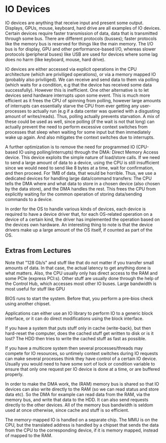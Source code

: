 # IO Devices 
IO devices are anything that receive input and present some output. Displays, GPUs, mouse, keyboard, hard drive are all examples 
of IO devices. Certain devices require faster transmission of data, data that is transmitted through some bus. There are different 
protocols (busses); faster protocols like the memory bus is reserved for things like the main memory. The I/O bus is for 
display, GPU and other performance-based I/O, whereas slower protocols (peripheral buses) like USB are used for 
devices where some lag does no harm (like keyboard, mouse, hard drive). 

IO devices are either accessed via explicit operations in the CPU architecture (which are priviliged operations), 
or via a memory mapped IO (probably also priviliged). We can receive and send data to them via polling (which waits for a 
condition, e.g that the device has received some data successfully). However this is inefficient. One other alternative is to 
let devices send hardware interrupts upon some event. This is much more efficient as it frees the CPU of spinning from polling, 
however large amounts of interrupts can essentially starve the CPU from ever getting any user-processes to actually run (e.g if a
data center was queried with a disgusting amount of writes/reads). Thus, polling actually prevents starvation. A mix of these 
could be used as well, since polling (if the wait is not that long) can actually prevent the need to perform excessive context 
switches from processes that sleep when waiting for some input but then immediately wake up again. And also mitigates the context 
switches due to interrupts.

A further optimization is to remove the need for programmed IO (CPU-based IO using polling/interrupts) through the DMA: 
Direct Memory Access device. This device exploits the simple nature of load/store calls. If we need to send a large amount 
of data to a device, using the CPU is still insufficient since we would need to send like 8 bytes at a time, wait for confirmation,
and then proceed. For 1MB of data, that would be horrible. Thus, we use a dedicated devices for handling large data/command transfers:
The CPU tells the DMA where and what data to store in a chosen device (also chosen by the data store), and the DMA handles the rest. 
This frees the CPU from explicitly waiting for the common operation of storing data/sending commands to a device.

In order for the OS to handle various kinds of devices, each device is required to have a device driver that, for each OS-related 
operation on a device of a certain kind, the driver has implemented the operation based on the devices own hardware. An interesting 
thing to note is that the device drivers make up a large amount of the OS itself, if counted as part of the OS.

## Extras from Lectures
Note that "128 Gb/s" and stuff like that do not matter if you transfer small amounts of data. In that case, the actual latency to get anything done is what matters. Also, the CPU usually only has direct access to the RAM and some PCIe (express PCI:s). Other stuff are usually done through the help of the Control Hub, which accesses most other IO buses. Large bandwidth is most useful for stuff like GPU

BIOS runs to start the system. Before that, you perform a pre-bios check using another chipset.

Applications can either use an IO library to perform IO to a generic block interface, or it can do direct modifications using 
the block interface.

If you have a system that puts stuff only in cache (write-back), but then hard-reset the computer, does the cached stuff get written to disk or is it lost? The HDD then tries to write the cached stuff as fast as possible.

If you have a multicore system then several processes/threads may compete for IO resources, so untimely context switches during IO requests can make several processes think they have control of a certain IO device. Usually you would need to have 
some sort of lock or condition variable to ensure that only one request per IO device is done at a time, or are buffered properly.

In order to make the DMA work, the (RAM) memory bus is shared so that IO devices can also write directly to the RAM (so we can read status and store data etc). So the DMA for example can read data from the RAM, via the memory bus, and write that data to the HDD. It can also send requests directly to the other devices. All of the memory bus bandwidth is seldom used at once otherwise, since cache and stuff is so efficient.

The memory-mapped IO is handled on a separate chip. The MMU is on the CPU, but the translated address is handled by a chipset that sends the data from the CPU to the corresponding device, if it is memory mapped, instead of mapped to the RAM. 
